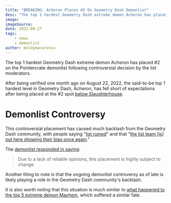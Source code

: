 ```yaml
---
title: "BREAKING: Acheron Places #2 On Geometry Dash Demonlist"
desc: "The top 1 hardest Geometry Dash extreme demon Acheron has placed #2 on the Pointercrate demonlist following controversial decision by the list moderators."
image:
imageSource:
date: 2022-09-27
tags:
    - news
    - demonlist
author: moldymacaronix 
---
```


The top 1 hardest Geometry Dash extreme demon Acheron has placed #2 on the Pointercrate demonlist following controversial decision by the list moderators.

After being verified one month ago on August 22, 2022, the said-to-be top 1 hardest level in Geometry Dash, Acheron, has fell short of expectations after being placed at the #2 spot [below Slaughterhouse](/posts/geometry-dash-slaughterhouse-top-1).

# Demonlist Controversy

This controversial placement has caused much backlash from the Geometry Dash community, with people saying "[list ruined](https://twitter.com/fakedenni/status/1574607466460901377)" and that "[the list team [is] out here showing their bias once again](https://twitter.com/prolix64_/status/1574609492083412993)."

The [demonlist responded in saying](https://twitter.com/demonlistgd/status/1574606906668490752):

> Due to a lack of reliable opinions, this placement is highly subject to change.

<!-- ongoing controversy as of late - make link to my article on demonlist controversy once published -->

Another thing to note is that the ongoing demonlist controversy as of late is likely playing a role in the Geometry Dash community's backlash.

It is also worth noting that this situation is much similar to [what happened to the top 5 extreme demon Mayhem](/posts/geometry-dash-mayhem-places-top-10-in-demonlist/), which suffered a similar fate.
